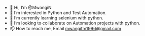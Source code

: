- 👋 Hi, I’m @MwangiN
- 👀 I’m interested in Python and Test Automation.
- 🌱 I’m currently learning selenium with python.
- 💞️ I’m looking to collaborate on Automation projects with python.
- 📫 How to reach me, Email mwangitm1996@gmail.com

<!---
MwangiN/MwangiN is a ✨ special ✨ repository because its `README.md` (this file) appears on your GitHub profile.
You can click the Preview link to take a look at your changes.
--->
